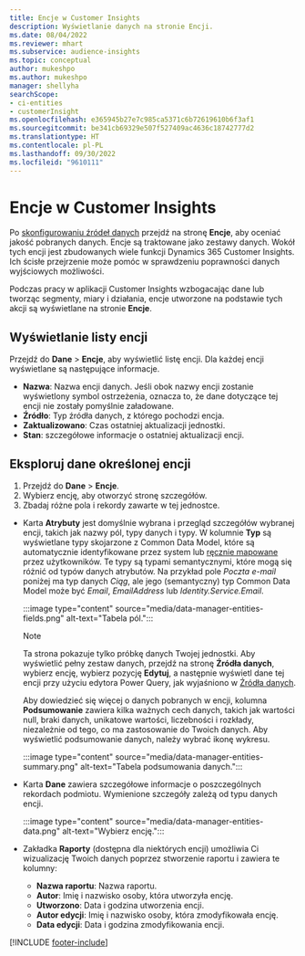```yaml
---
title: Encje w Customer Insights
description: Wyświetlanie danych na stronie Encji.
ms.date: 08/04/2022
ms.reviewer: mhart
ms.subservice: audience-insights
ms.topic: conceptual
author: mukeshpo
ms.author: mukeshpo
manager: shellyha
searchScope:
- ci-entities
- customerInsight
ms.openlocfilehash: e365945b27e7c985ca5371c6b72619610b6f3af1
ms.sourcegitcommit: be341cb69329e507f527409ac4636c18742777d2
ms.translationtype: HT
ms.contentlocale: pl-PL
ms.lasthandoff: 09/30/2022
ms.locfileid: "9610111"
---
```

# <a name="entities-in-customer-insights"></a>Encje w Customer Insights

Po [skonfigurowaniu źródeł danych](data-sources.md) przejdź na stronę **Encje**, aby oceniać jakość pobranych danych. Encje są traktowane jako zestawy danych. Wokół tych encji jest zbudowanych wiele funkcji Dynamics 365 Customer Insights. Ich ścisłe przejrzenie może pomóc w sprawdzeniu poprawności danych wyjściowych możliwości.

Podczas pracy w aplikacji Customer Insights wzbogacając dane lub tworząc segmenty, miary i działania, encje utworzone na podstawie tych akcji są wyświetlane na stronie **Encje**.

## <a name="view-a-list-of-entities"></a>Wyświetlanie listy encji

Przejdź do **Dane** > **Encje**, aby wyświetlić listę encji. Dla każdej encji wyświetlane są następujące informacje.

- **Nazwa**: Nazwa encji danych. Jeśli obok nazwy encji zostanie wyświetlony symbol ostrzeżenia, oznacza to, że dane dotyczące tej encji nie zostały pomyślnie załadowane.
- **Źródło**: Typ źródła danych, z którego pochodzi encja.
- **Zaktualizowano**: Czas ostatniej aktualizacji jednostki.
- **Stan**: szczegółowe informacje o ostatniej aktualizacji encji.

## <a name="explore-a-specific-entitys-data"></a>Eksploruj dane określonej encji

1. Przejdź do **Dane** > **Encje**.
1. Wybierz encję, aby otworzyć stronę szczegółów.  
1. Zbadaj różne pola i rekordy zawarte w tej jednostce.

- Karta **Atrybuty** jest domyślnie wybrana i przegląd szczegółów wybranej encji, takich jak nazwy pól, typy danych i typy. W kolumnie **Typ** są wyświetlane typy skojarzone z Common Data Model, które są automatycznie identyfikowane przez system lub [ręcznie mapowane](map-entities.md) przez użytkowników. Te typy są typami semantycznymi, które mogą się różnić od typów danych atrybutów. Na przykład pole *Poczta e-mail* poniżej ma typ danych *Ciąg*, ale jego (semantyczny) typ Common Data Model może być *Email*, *EmailAddress* lub *Identity.Service.Email*.

   :::image type="content" source="media/data-manager-entities-fields.png" alt-text="Tabela pól.":::

   > [!NOTE]
   > Ta strona pokazuje tylko próbkę danych Twojej jednostki. Aby wyświetlić pełny zestaw danych, przejdź na stronę **Źródła danych**, wybierz encję, wybierz pozycję **Edytuj**, a następnie wyświetl dane tej encji przy użyciu edytora Power Query, jak wyjaśniono w [Źródła danych](data-sources.md).

   Aby dowiedzieć się więcej o danych pobranych w encji, kolumna **Podsumowanie** zawiera kilka ważnych cech danych, takich jak wartości null, braki danych, unikatowe wartości, liczebności i rozkłady, niezależnie od tego, co ma zastosowanie do Twoich danych. Aby wyświetlić podsumowanie danych, należy wybrać ikonę wykresu.

   :::image type="content" source="media/data-manager-entities-summary.png" alt-text="Tabela podsumowania danych.":::

- Karta **Dane** zawiera szczegółowe informacje o poszczególnych rekordach podmiotu. Wymienione szczegóły zależą od typu danych encji.

   :::image type="content" source="media/data-manager-entities-data.png" alt-text="Wybierz encję.":::

- Zakładka **Raporty** (dostępna dla niektórych encji) umożliwia Ci wizualizację Twoich danych poprzez stworzenie raportu i zawiera te kolumny:

  - **Nazwa raportu**: Nazwa raportu.
  - **Autor**: Imię i nazwisko osoby, która utworzyła encję.
  - **Utworzono**: Data i godzina utworzenia encji.
  - **Autor edycji**: Imię i nazwisko osoby, która zmodyfikowała encję.
  - **Data edycji**: Data i godzina zmodyfikowania encji.

[!INCLUDE [footer-include](includes/footer-banner.md)]
